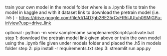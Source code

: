 train your own model in the model folder where is a .ipynb file to train the model in kaggle and with it dataset
link to download the pretrain model (i.e. .h5 ) - https://drive.google.com/file/d/14D7gb2BE25rCvFR5IJUtuh0SMjGPa-ir/view?usp=drive_link


optional :  python -m venv samplename
            samplename\Scripts\activate.bat
step 1: download the pretrain model link given above or train the own model using the .ipynb file given under models folder and placed the .h5 in models folder        step 2: pip install -r requirements.txt
step 3: streamlit run app.py

          
